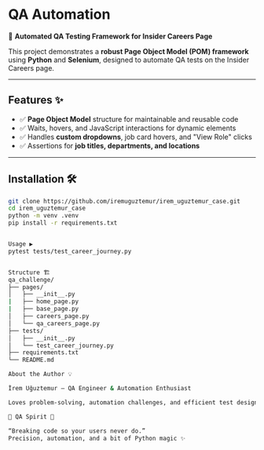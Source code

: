 # QA Automation

🚀 **Automated QA Testing Framework for Insider Careers Page**

This project demonstrates a **robust Page Object Model (POM) framework** using **Python** and **Selenium**, designed to automate QA tests on the Insider Careers page.

---

## Features ✨

- ✅ **Page Object Model** structure for maintainable and reusable code  
- ✅ Waits, hovers, and JavaScript interactions for dynamic elements  
- ✅ Handles **custom dropdowns**, job card hovers, and "View Role" clicks  
- ✅ Assertions for **job titles, departments, and locations** 

---

## Installation 🛠️

```bash
git clone https://github.com/iremuguztemur/irem_uguztemur_case.git
cd irem_uguztemur_case
python -m venv .venv
pip install -r requirements.txt


Usage ▶️
pytest tests/test_career_journey.py


Structure 🏗️
qa_challenge/
├── pages/
│   ├── __init__.py
|   ├── home_page.py
|   ├── base_page.py
│   ├── careers_page.py
│   └── qa_careers_page.py
├── tests/
│   ├── __init__.py
│   └── test_career_journey.py
├── requirements.txt
└── README.md

About the Author 💡

İrem Uğuztemur – QA Engineer & Automation Enthusiast

Loves problem-solving, automation challenges, and efficient test design

🦄 QA Spirit 🚀

“Breaking code so your users never do.”
Precision, automation, and a bit of Python magic ✨
